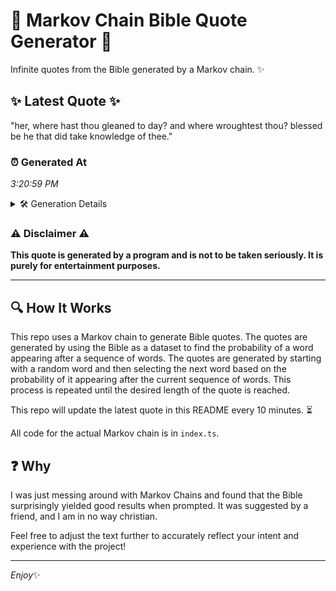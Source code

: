 # 📖 Markov Chain Bible Quote Generator 📖

Infinite quotes from the Bible generated by a Markov chain. ✨

## ✨ Latest Quote ✨
"her, where hast thou gleaned to day? and where wroughtest thou? blessed be he that did take knowledge of thee."

### ⏰ Generated At
*3:20:59 PM*

<details>
    <summary>🛠️ Generation Details</summary>
    <p>
        <strong>🌱 Seed:</strong> her,<br>
        <strong>🔄 Iterations:</strong> 19<br>
        <strong>📜 Context History:</strong><br>[ her, ]: where<br>[ her,, where ]: hast<br>[ her,, where, hast ]: thou<br>[ her,, where, hast, thou ]: gleaned<br>[ her,, where, hast, thou, gleaned ]: to<br>[ her,, where, hast, thou, gleaned, to ]: day?<br>[ where, hast, thou, gleaned, to, day? ]: and<br>[ hast, thou, gleaned, to, day?, and ]: where<br>[ thou, gleaned, to, day?, and, where ]: wroughtest<br>[ gleaned, to, day?, and, where, wroughtest ]: thou?<br>[ to, day?, and, where, wroughtest, thou? ]: blessed<br>[ day?, and, where, wroughtest, thou?, blessed ]: be<br>[ and, where, wroughtest, thou?, blessed, be ]: he<br>[ where, wroughtest, thou?, blessed, be, he ]: that<br>[ wroughtest, thou?, blessed, be, he, that ]: did<br>[ thou?, blessed, be, he, that, did ]: take<br>[ blessed, be, he, that, did, take ]: knowledge<br>[ be, he, that, did, take, knowledge ]: of<br>[ he, that, did, take, knowledge, of ]: thee.<br>
    </p>
</details>

### ⚠️ Disclaimer ⚠️
**This quote is generated by a program and is not to be taken seriously. It is purely for entertainment purposes.**

---

## 🔍 How It Works

This repo uses a Markov chain to generate Bible quotes. The quotes are generated by using the Bible as a dataset to find the probability of a word appearing after a sequence of words. The quotes are generated by starting with a random word and then selecting the next word based on the probability of it appearing after the current sequence of words. This process is repeated until the desired length of the quote is reached.

This repo will update the latest quote in this README every 10 minutes. ⏳

All code for the actual Markov chain is in `index.ts`.

## ❓ Why

I was just messing around with Markov Chains and found that the Bible surprisingly yielded good results when prompted. 
It was suggested by a friend, and I am in no way christian.

Feel free to adjust the text further to accurately reflect your intent and experience with the project!

---

*Enjoy*✨
